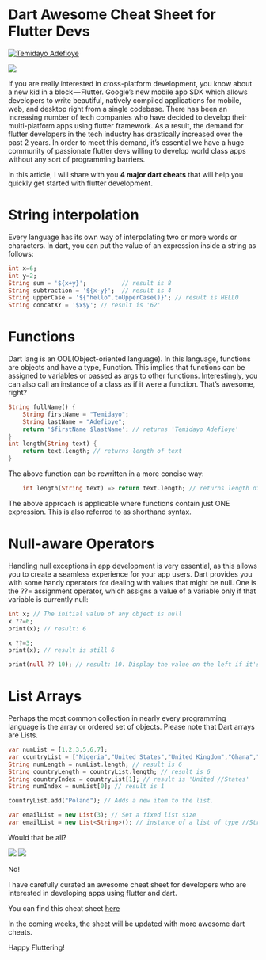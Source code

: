 # Dart Awesome Cheat Sheet for Flutter Devs

[![Temidayo Adefioye](https://miro.medium.com/fit/c/48/48/1*EHweqnww2uWcqa7d_90mZg.jpeg)](/@temidjoy?source=post_page-----d8cb52c978e1----------------------)

![](https://miro.medium.com/max/1766/1*oikrjJQi1b5JTpUM0LsQxw.png)

If you are really interested in cross-platform development, you know about a new kid in a block — Flutter. Google’s new mobile app SDK which allows developers to write beautiful, natively compiled applications for mobile, web, and desktop right from a single codebase. There has been an increasing number of tech companies who have decided to develop their multi-platform apps using flutter framework. As a result, the demand for flutter developers in the tech industry has drastically increased over the past 2 years. In order to meet this demand, it’s essential we have a huge community of passionate flutter devs willing to develop world class apps without any sort of programming barriers.

In this article, I will share with you **4 major dart cheats** that will help you quickly get started with flutter development.

# String interpolation

Every language has its own way of interpolating two or more words or characters. In dart, you can put the value of an expression inside a string as follows:

``` dart
int x=6;
int y=2;
String sum = '${x+y}';          // result is 8
String subtraction = '${x-y}';  // result is 4
String upperCase = '${"hello".toUpperCase()}'; // result is HELLO
String concatXY = '$x$y'; // result is '62'
```

# Functions

Dart lang is an OOL(Object-oriented language). In this language, functions are objects and have a type, Function. This implies that functions can be assigned to variables or passed as args to other functions. Interestingly, you can also call an instance of a class as if it were a function. That’s awesome, right?

``` dart
String fullName() {
    String firstName = "Temidayo";
    String lastName = "Adefioye";
    return '$firstName $lastName'; // returns 'Temidayo Adefioye'
}
int length(String text) {
    return text.length; // returns length of text
}
```

The above function can be rewritten in a more concise way:

``` dart
    int length(String text) => return text.length; // returns length of text
```

The above approach is applicable where functions contain just ONE expression. This is also referred to as shorthand syntax.

# Null-aware Operators

Handling null exceptions in app development is very essential, as this allows you to create a seamless experience for your app users. Dart provides you with some handy operators for dealing with values that might be null. One is the ??= assignment operator, which assigns a value of a variable only if that variable is currently null:

``` dart
int x; // The initial value of any object is null
x ??=6;
print(x); // result: 6

x ??=3;
print(x); // result is still 6

print(null ?? 10); // result: 10. Display the value on the left if it's not null else return the value on the right
```

# List Arrays

Perhaps the most common collection in nearly every programming language is the array or ordered set of objects. Please note that Dart arrays are Lists.

``` dart
var numList = [1,2,3,5,6,7];
var countryList = ["Nigeria","United States","United Kingdom","Ghana","IreLand","Germany"];
String numLength = numList.length; // result is 6
String countryLength = countryList.length; // result is 6
String countryIndex = countryList[1]; // result is 'United //States'
String numIndex = numList[0]; // result is 1

countryList.add("Poland"); // Adds a new item to the list.

var emailList = new List(3); // Set a fixed list size 
var emailList = new List<String>(); // instance of a list of type //String
```

Would that be all?

![](https://miro.medium.com/freeze/max/30/1*uGJysDvESMupwwDUQJJz0A.gif?q=20)
![](https://miro.medium.com/max/650/1*uGJysDvESMupwwDUQJJz0A.gif)

No!

I have carefully curated an awesome cheat sheet for developers who are interested in developing apps using flutter and dart.

You can find this cheat sheet [here](https://github.com/Temidtech/dart-cheat-sheet)

In the coming weeks, the sheet will be updated with more awesome dart cheats.

Happy Fluttering!